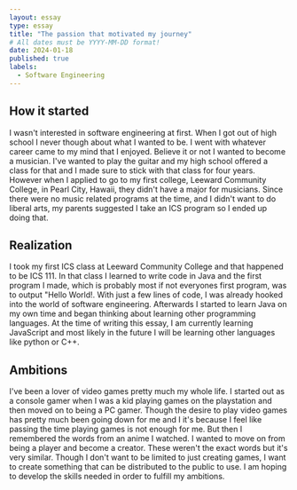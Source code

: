 ```yaml
---
layout: essay
type: essay
title: "The passion that motivated my journey"
# All dates must be YYYY-MM-DD format!
date: 2024-01-18
published: true
labels:
  - Software Engineering
---
```

## How it started

I wasn't interested in software engineering at first. When I got out of high school I never though about what I wanted to be. I went with whatever career came to my mind that I enjoyed. Believe it or not I wanted to become a musician. I've wanted to play the guitar and my high school offered a class for that and I made sure to stick with that class for four years. However when I applied to go to my first college, Leeward Community College, in Pearl City, Hawaii, they didn't have a major for musicians. Since there were no music related programs at the time, and I didn't want to do liberal arts, my parents suggested I take an ICS program so I ended up doing that.

## Realization

I took my first ICS class at Leeward Community College and that happened to be ICS 111. In that class I learned to write code in Java and the first program I made, which is probably most if not everyones first program, was to output "Hello World!. With just a few lines of code, I was already hooked into the world of software engineering. Afterwards I started to learn Java on my own time and began thinking about learning other programming languages. At the time of writing this essay, I am currently learning JavaScript and most likely in the future I will be learning other languages like python or C++.


## Ambitions

I've been a lover of video games pretty much my whole life. I started out as a console gamer when I was a kid playing games on the playstation and then moved on to being a PC gamer. Though the desire to play video games has pretty much been going down for me and I it's because I feel like passing the time playing games is not enough for me. But then I remembered the words from an anime I watched. I wanted to move on from being a player and become a creator. These weren't the exact words but it's very similar. Though I don't want to be limited to just creating games, I want to create something that can be distributed to the public to use. I am hoping to develop the skills needed in order to fulfill my ambitions.
